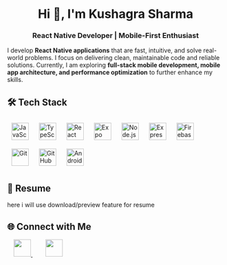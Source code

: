 <h1 align="center">Hi 👋, I'm Kushagra Sharma</h1>
<h3 align="center">React Native Developer | Mobile-First Enthusiast</h3>

I develop **React Native applications** that are fast, intuitive, and solve real-world problems. I focus on delivering clean, maintainable code and reliable solutions. Currently, I am exploring **full-stack mobile development, mobile app architecture, and performance optimization** to further enhance my skills.


## 🛠️ Tech Stack

<div>
  <img alt="JavaScript" width="40" style="margin: 10px" src="https://cdn.jsdelivr.net/gh/devicons/devicon@latest/icons/javascript/javascript-original.svg" />
  <img alt="TypeScript" width="40" style="margin: 10px" src="https://cdn.jsdelivr.net/gh/devicons/devicon@latest/icons/typescript/typescript-original.svg" />
  <img alt="React Native" width="40" style="margin: 10px" src="https://cdn.jsdelivr.net/gh/devicons/devicon@latest/icons/reactnative/reactnative-original-wordmark.svg" />
  <img alt="Expo" width="40" style="margin: 10px" src="https://cdn.jsdelivr.net/gh/devicons/devicon@latest/icons/expo/expo-original-wordmark.svg" />
  <img alt="Node.js" width="40" style="margin: 10px" src="https://cdn.jsdelivr.net/gh/devicons/devicon@latest/icons/nodejs/nodejs-original-wordmark.svg" />
  <img alt="Express" width="40" style="margin: 10px" src="https://cdn.jsdelivr.net/gh/devicons/devicon@latest/icons/express/express-original.svg" />
  <img alt="Firebase" width="40" style="margin: 10px" src="https://cdn.jsdelivr.net/gh/devicons/devicon@latest/icons/firebase/firebase-original.svg" />
  <img alt="Git" width="40" style="margin: 10px" src="https://cdn.jsdelivr.net/gh/devicons/devicon@latest/icons/git/git-original.svg" />
  <img alt="GitHub" width="40" style="margin: 10px" src="https://cdn.jsdelivr.net/gh/devicons/devicon@latest/icons/github/github-original.svg" />
  <img alt="Android Studio" width="40" style="margin: 10px" src="https://cdn.jsdelivr.net/gh/devicons/devicon@latest/icons/androidstudio/androidstudio-original.svg" />
</div>


## 📄 Resume
here i will use download/preview feature for resume


## 🌐 Connect with Me  

<div>
  <a href="https://linkedin.com/in/kushgr-shrma" target="_blank" style="margin: 0 15px;">
    <img width="40" src="https://cdn.jsdelivr.net/gh/devicons/devicon@latest/icons/linkedin/linkedin-original.svg" />
  </a>
  <a href="mailto:kushgr.shrma@gmail.com" style="margin: 0 15px;">
    <img width="40" src="https://cdn.jsdelivr.net/gh/simple-icons/simple-icons/icons/gmail.svg" />
  </a>
</div>
